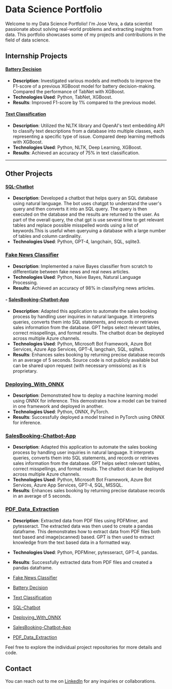 # Data Science Portfolio

Welcome to my Data Science Portfolio! I'm Jose Vera, a data scientist passionate about solving real-world problems and extracting insights from data. This portfolio showcases some of my projects and contributions in the field of data science.

## Internship Projects

#### [Battery Decision](https://github.com/joseosvaldo16/Internship_Projects/tree/main/Battery_Decision)
- **Description**: Investigated various models and methods to improve the F1-score of a previous XGBoost model for battery decision-making. Compared the performance of TabNet with XGBoost.
- **Technologies Used**: Python, TabNet, XGBoost.
- **Results**: Improved F1-score by 1% compared to the previous model.

#### [Text Classification](https://github.com/joseosvaldo16/Internship_Projects/tree/main/Text_Classification)
- **Description**: Utilized the NLTK library and OpenAI's text embedding API to classify text descriptions from a database into multiple classes, each representing a specific type of issue. Compared deep learning methods with XGBoost.
- **Technologies Used**: Python, NLTK, Deep Learning, XGBoost.
- **Results**: Achieved an accuracy of 75% in text classification.

---
## Other Projects
#### [SQL-Chatbot](https://github.com/joseosvaldo16/SQL-ChatBot)
- **Description**: Developed a chatbot that helps query an SQL database using natural language. The bot uses chatgpt to understand the user's query and then converts it into an SQL query. The query is then executed on the database and the results are returned to the user. As part of the overall query, the chat gpt is use several time to get relevant tables and replace possible misspelled words using a list of keywords.This is useful when queryuing a database with a large number of tables and column cardinality.
- **Technologies Used**: Python, GPT-4, langchain, SQL, sqlite3.

### [Fake News Classifier](https://github.com/joseosvaldo16//Fake_News_Classifier_NLP)
- **Description**: Implemented a naive Bayes classifier from scratch to differentiate between fake news and real news articles.
- **Technologies Used**: Python, Naive Bayes, Natural Language Processing.
- **Results**: Achieved an accuracy of 98% in classifying news articles.


#### - [SalesBooking-Chatbot-App](https://github.com/joseosvaldo16/SalesBookingChatBot)
- **Description**: Adapted this application to automate the sales booking process by handling user inquiries in natural language. It interprets queries, converts them into SQL statements, and records or retrieves sales information from the database. GPT helps select relevant tables, correct misspellings, and format results. The chatbot dcan be deployed across multiple Azure channels.
- **Technologies Used**: Python, Microsoft Bot Framework, Azure Bot Services, Azure App Services, GPT-4, langchain, SQL, sqlite3.
- **Results**: Enhances sales booking by returning precise database records in an average of 5 seconds. Source code is not publicly available but can be shared upon request (with necessary omissions) as it is proprietary.


### [Deploying_With_ONNX](https://github.com/joseosvaldo16/Deploying_With_ONNX)
- **Description**: Demonstrated how to deploy a machine learning model using ONNX for inference. This demostrates how a model can be trained in one framework and deployed in another. 
- **Technologies Used**: Python, ONNX, PyTorch.
- **Results**: Successfully deployed a model trained in PyTorch using ONNX for inference.

### [SalesBooking-Chatbot-App](https://github.com/joseosvaldo16/SalesBookingChatBot)
- **Description**: Adapted this application to automate the sales booking process by handling user inquiries in natural language. It interprets queries, converts them into SQL statements, and records or retrieves sales information from the database. GPT helps select relevant tables, correct misspellings, and format results. The chatbot dcan be deployed across multiple Azure channels.
- **Technologies Used**: Python, Microsoft Bot Framework, Azure Bot Services, Azure App Services, GPT-4, SQL, MSSQL.
- **Results**: Enhances sales booking by returning precise database records in an average of 5 seconds.

### [PDF_Data_Extraction](https://github.com/joseosvaldo16/PDF_Data_Extaction)
- **Description**: Extracted data from PDF files using PDFMiner, and pytesseract. The extracted data was then used to create a pandas dataframe.  This demonstrates how to extract data from PDF files both text based and image(scanned) based. GPT is then used to extract knowledge from the text based data in a formatted way.
- **Technologies Used**: Python, PDFMiner, pytesseract, GPT-4, pandas.
- **Results**: Successfully extracted data from PDF files and created a pandas dataframe.

- [Fake News Classifier](https://github.com/joseosvaldo16//Fake_News_Classifier_NLP)
- [Battery Decision](https://github.com/joseosvaldo16/Internship_Projects/tree/main/Battery_Decision)
- [Text Classification](https://github.com/joseosvaldo16/Internship_Projects/tree/main/Text_Classification)
- [SQL-Chatbot](https://github.com/joseosvaldo16/SQL-ChatBot)
- [Deploying_With_ONNX](https://github.com/joseosvaldo16/Deploying_With_ONNX)
- [SalesBooking-Chatbot-App](https://github.com/joseosvaldo16/SalesBookingChatBot)
- [PDF_Data_Extraction](https://github.com/joseosvaldo16/PDF_Data_Extaction)

Feel free to explore the individual project repositories for more details and code.

## Contact

You can reach out to me on [LinkedIn](https://www.linkedin.com/in/jvera3/) for any inquiries or collaborations.

